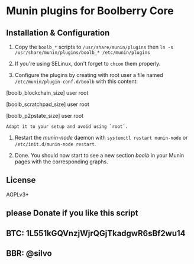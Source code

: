 # Munin plugins for Boolberry Core

## Installation & Configuration

1. Copy the `boolb_*` scripts to `/usr/share/munin/plugins` then ` ln -s /usr/share/munin/plugins/boolb_* /etc/munin/plugins `

1. If you're using SELinux, don't forget to `chcon` them properly.

1. Configure the plugins by creating with root user a file named `/etc/munin/plugin-conf.d/boolb` with this content:


[boolb_blockchain_size]
user root

[boolb_scratchpad_size]
user root

[boolb_p2pstate_size]
user root
   
   
    Adapt it to your setup and avoid using `root`.

1. Restart the *munin-node* daemon with `systemctl restart munin-node` or `/etc/init.d/munin-node restart`.

1. Done. You should now start to see a new section *boolb* in your Munin pages with the corresponding graphs.

## License

AGPLv3+

## please Donate if you like this script
## BTC: 1L551kGQVnzjWjrQGjTkadgwR6sBf2wu14
## BBR: @silvo
